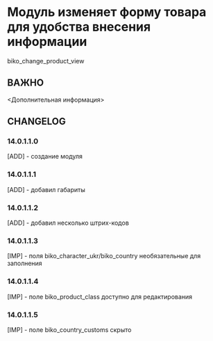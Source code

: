 # Модуль изменяет форму товара для удобства внесения информации

biko_change_product_view

## ВАЖНО

<Дополнительная информация>

## CHANGELOG

### 14.0.1.1.0

[ADD] - создание модуля

### 14.0.1.1.1

[ADD] - добавил габариты

### 14.0.1.1.2

[ADD] - добавил несколько штрих-кодов

### 14.0.1.1.3

[IMP] - поля biko_character_ukr/biko_country необязательные для заполнения

### 14.0.1.1.4

[IMP] - поле biko_product_class доступно для редактирования

### 14.0.1.1.5

[IMP] - поле biko_country_customs скрыто
